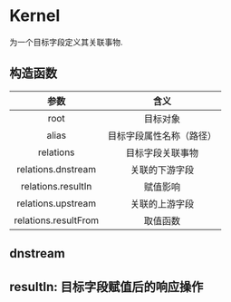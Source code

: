 # Kernel

为一个目标字段定义其关联事物.

## 构造函数

| 参数 | 含义 |
| :---: | :---: |
| root | 目标对象 |
| alias | 目标字段属性名称（路径） |
| relations | 目标字段关联事物 |
| relations.dnstream | 关联的下游字段 |
| relations.resultIn | 赋值影响 |
| relations.upstream | 关联的上游字段 |
| relations.resultFrom | 取值函数 |


## dnstream



## resultIn: 目标字段赋值后的响应操作
